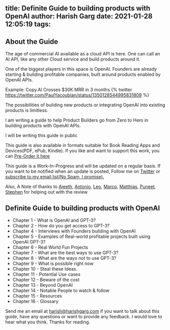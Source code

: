 title: Definite Guide to building products with OpenAI
author: Harish Garg
date: 2021-01-28 12:05:19
tags:
---
## About the Guide

The age of commercial AI available as a cloud API is here. One can call an AI API, like any other Cloud service and build products around it. 

One of the biggest players in this space is OpenAI. Founders are already starting & building profitable companies, built around products enabled by OpenAI APIs.

Example: Copy.AI Crosses $30K MRR in 3 months
{% twitter https://twitter.com/PaulYacoubian/status/1350128544995831809 %}

The possibilities of building new products or integrating OpenAI into existing products is limitless.

I am writing a guide to help Product Builders go from Zero to Hero in building products with OpenAI APIs. 

I will be writing this guide in public

This guide is also available in formats suitable for Book Reading Apps and Devices(PDF, ePub, Kindle). If you like and want to support this work, you can [Pre-Order it here](https://gum.co/gpt-3-guide)

This guide is a Work-In-Progress and will be updated on a regular basis. If you want to be notified when an update is posted,  Follow me on [Twitter](https://twitter.com/harishkgarg) or [subscribe to my email list(No Spam, I promise).](https://marvelous-experimenter-4753.ck.page/f3e3f76dd0)

Also, A Note of thanks to [Ajeeth](https://twitter.com/ajeethrs), [Antonio](https://twitter.com/antonniotr), [Leo](https://twitter.com/itsLeo_m), [Marco](https://twitter.com/MarcoSpoerl), [Matthias](https://twitter.com/GetTheAudience), [Puneet](https://twitter.com/pkaura), [Stephen](https://twitter.com/stephenweber) for helping out with the review

## Definite Guide to building products with OpenAI

* Chapter 1 - What is OpenAI and GPT-3?
* Chapter 2 - How do you get access to GPT-3?
* Chapter 4 - Interviews with Founders building with OpenAI
* Chapter 5 - Examples of Real-world profitable projects built using OpenAI GPT-3?
* Chapter 6 - Real World Fun Projects
* Chapter 7 - What are the best ways to use GPT-3?
* Chapter 8 - What are the ways not to use GPT-3?
* Chapter 9 - What is possible right now
* Chapter 10 - Steal these Ideas.
* Chapter 11 - Potential Use cases
* Chapter 12 - Beware of the cost
* Chapter 13 - Beyond OpenAI
* Chapter 14 - Notable People to watch & follow
* Chapter 15 - Resources	
* Chapter 16 - Glossary

Send me an email at harish@harishgarg.com if you want to talk about this guide, have any questions or want to provide any feedback. I would love to hear what you think. Thanks for reading.